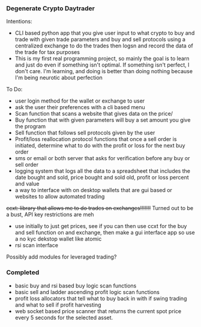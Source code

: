 ### Degenerate Crypto Daytrader

Intentions:
- CLI based python app that you give user input to what crypto to buy and trade with given trade parameters and buy and sell protocols using a centralized exchange to do the trades then logsn and record the data of the trade for tax purposes
- This is my first real programming project, so mainly the goal is to learn and just do even if something isn't optimal. If something isn't perfect, I don't care. I'm learning, and doing is better than doing nothing because I'm being neurotic about perfection 

To Do:
- user login method for the wallet or exchange to user
- ask the user their preferences with a cli based menu
- Scan function that scans a website that gives data on the price/
- Buy function that with given parameters will buy a set amount you give the program
- Sell function that follows sell protocols given by the user
- Profit/loss reallocation protocol functions that once a sell order is initiated, determine what to do with the profit or loss for the next buy order
- sms or email or both server that asks for verification before any buy or sell order
- logging system that logs all the data to a spreadsheet that includes the date bought and sold, price bought and sold old, profit or loss percent and value
- a way to interface with on desktop wallets that are gui based or websites to allow automated trading

~~ccxt: library that allows me to do trades on exchanges!!!!!!!~~ Turned out to be a bust, API key restrictions are meh
  - use initially to just get prices, see if you can then use ccxt for the buy and sell function on and exchange, then make a gui interface app so use a no kyc dekstop wallet like atomic
- rsi scan interface


Possibly add modules for leveraged trading?

### Completed
- basic buy and rsi based buy logic scan functions
- basic sell and ladder ascending profit logic scan functions
- profit loss allocators that tell what to buy back in with if swing trading and what to sell if profit harvesting
- web socket based price scanner that returns the current spot price every 5 seconds for the selected asset.